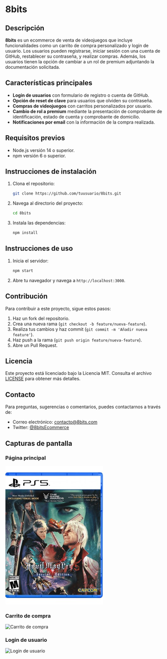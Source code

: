 # 8bits

## Descripción

**8bits** es un ecommerce de venta de videojuegos que incluye funcionalidades como un carrito de compra personalizado y login de usuario. Los usuarios pueden registrarse, iniciar sesión con una cuenta de GitHub, restablecer su contraseña, y realizar compras. Además, los usuarios tienen la opción de cambiar a un rol de premium adjuntando la documentación solicitada.

## Características principales

- **Login de usuarios** con formulario de registro o cuenta de GitHub.
- **Opción de reset de clave** para usuarios que olviden su contraseña.
- **Compras de videojuegos** con carritos personalizados por usuario.
- **Cambio de rol a premium** mediante la presentación de comprobante de identificación, estado de cuenta y comprobante de domicilio.
- **Notificaciones por email** con la información de la compra realizada.

## Requisitos previos

- Node.js versión 14 o superior.
- npm versión 6 o superior.

## Instrucciones de instalación

1. Clona el repositorio:
   ```bash
   git clone https://github.com/tuusuario/8bits.git
   ```
2. Navega al directorio del proyecto:
   ```bash
   cd 8bits
   ```
3. Instala las dependencias:
   ```bash
   npm install
   ```

## Instrucciones de uso

1. Inicia el servidor:
   ```bash
   npm start
   ```
2. Abre tu navegador y navega a `http://localhost:3000`.

## Contribución

Para contribuir a este proyecto, sigue estos pasos:

1. Haz un fork del repositorio.
2. Crea una nueva rama (`git checkout -b feature/nueva-feature`).
3. Realiza tus cambios y haz commit (`git commit -m 'Añadir nueva feature'`).
4. Haz push a la rama (`git push origin feature/nueva-feature`).
5. Abre un Pull Request.

## Licencia

Este proyecto está licenciado bajo la Licencia MIT. Consulta el archivo [LICENSE](LICENSE) para obtener más detalles.

## Contacto

Para preguntas, sugerencias o comentarios, puedes contactarnos a través de:

- Correo electrónico: contacto@8bits.com
- Twitter: [@8bitsEcommerce](https://twitter.com/8bitsEcommerce)

## Capturas de pantalla

### Página principal

![Página principal](https://raw.githubusercontent.com/gitzolmec/ecommerce-coder/main/src/public/img/DMC5.jpeg)

### Carrito de compra

![Carrito de compra](https://via.placeholder.com/800x600)

### Login de usuario

![Login de usuario](https://via.placeholder.com/800x600)
